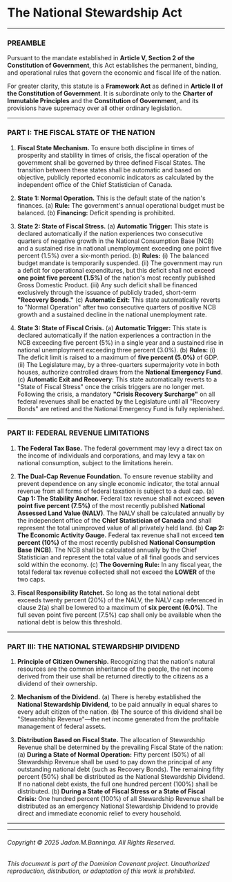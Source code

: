 # The National Stewardship Act

---

### PREAMBLE

Pursuant to the mandate established in **Article V, Section 2 of the Constitution of Government**, this Act establishes the permanent, binding, and operational rules that govern the economic and fiscal life of the nation.

For greater clarity, this statute is a **Framework Act** as defined in **Article II of the Constitution of Government**. It is subordinate only to the **Charter of Immutable Principles** and the **Constitution of Government**, and its provisions have supremacy over all other ordinary legislation.

---

### PART I: THE FISCAL STATE OF THE NATION

1.  **Fiscal State Mechanism.** To ensure both discipline in times of prosperity and stability in times of crisis, the fiscal operation of the government shall be governed by three defined Fiscal States. The transition between these states shall be automatic and based on objective, publicly reported economic indicators as calculated by the independent office of the Chief Statistician of Canada.

2.  **State 1: Normal Operation.** This is the default state of the nation's finances.
    (a) **Rule:** The government's annual operational budget must be balanced.
    (b) **Financing:** Deficit spending is prohibited.

3.  **State 2: State of Fiscal Stress.**
    (a) **Automatic Trigger:** This state is declared automatically if the nation experiences two consecutive quarters of negative growth in the National Consumption Base (NCB) and a sustained rise in national unemployment exceeding one point five percent (1.5%) over a six-month period.
    (b) **Rules:**
        (i) The balanced budget mandate is temporarily suspended.
        (ii) The government may run a deficit for operational expenditures, but this deficit shall not exceed **one point five percent (1.5%)** of the nation's most recently published Gross Domestic Product.
        (iii) Any such deficit shall be financed exclusively through the issuance of publicly traded, short-term **"Recovery Bonds."**
    (c) **Automatic Exit:** This state automatically reverts to "Normal Operation" after two consecutive quarters of positive NCB growth and a sustained decline in the national unemployment rate.

4.  **State 3: State of Fiscal Crisis.**
    (a) **Automatic Trigger:** This state is declared automatically if the nation experiences a contraction in the NCB exceeding five percent (5%) in a single year and a sustained rise in national unemployment exceeding three percent (3.0%).
    (b) **Rules:**
        (i) The deficit limit is raised to a maximum of **five percent (5.0%)** of GDP.
        (ii) The Legislature may, by a three-quarters supermajority vote in both houses, authorize controlled draws from the **National Emergency Fund**.
    (c) **Automatic Exit and Recovery:** This state automatically reverts to a "State of Fiscal Stress" once the crisis triggers are no longer met. Following the crisis, a mandatory **"Crisis Recovery Surcharge"** on all federal revenues shall be enacted by the Legislature until all "Recovery Bonds" are retired and the National Emergency Fund is fully replenished.

---

### PART II: FEDERAL REVENUE LIMITATIONS

1.  **The Federal Tax Base.** The federal government may levy a direct tax on the income of individuals and corporations, and may levy a tax on national consumption, subject to the limitations herein.

2.  **The Dual-Cap Revenue Foundation.** To ensure revenue stability and prevent dependence on any single economic indicator, the total annual revenue from all forms of federal taxation is subject to a dual cap.
    (a) **Cap 1: The Stability Anchor.** Federal tax revenue shall not exceed **seven point five percent (7.5%)** of the most recently published **National Assessed Land Value (NALV)**. The NALV shall be calculated annually by the independent office of the **Chief Statistician of Canada** and shall represent the total unimproved value of all privately held land.
    (b) **Cap 2: The Economic Activity Gauge.** Federal tax revenue shall not exceed **ten percent (10%)** of the most recently published **National Consumption Base (NCB)**. The NCB shall be calculated annually by the Chief Statistician and represent the total value of all final goods and services sold within the economy.
    (c) **The Governing Rule:** In any fiscal year, the total federal tax revenue collected shall not exceed the **LOWER** of the two caps.

3.  **Fiscal Responsibility Ratchet.** So long as the total national debt exceeds twenty percent (20%) of the NALV, the NALV cap referenced in clause 2(a) shall be lowered to a maximum of **six percent (6.0%)**. The full seven point five percent (7.5%) cap shall only be available when the national debt is below this threshold.

---

### PART III: THE NATIONAL STEWARDSHIP DIVIDEND

1.  **Principle of Citizen Ownership.** Recognizing that the nation's natural resources are the common inheritance of the people, the net income derived from their use shall be returned directly to the citizens as a dividend of their ownership.

2.  **Mechanism of the Dividend.**
    (a) There is hereby established the **National Stewardship Dividend**, to be paid annually in equal shares to every adult citizen of the nation.
    (b) The source of this dividend shall be "Stewardship Revenue"—the net income generated from the profitable management of federal assets.

3.  **Distribution Based on Fiscal State.** The allocation of Stewardship Revenue shall be determined by the prevailing Fiscal State of the nation:
    (a) **During a State of Normal Operation:** Fifty percent (50%) of all Stewardship Revenue shall be used to pay down the principal of any outstanding national debt (such as Recovery Bonds). The remaining fifty percent (50%) shall be distributed as the National Stewardship Dividend. If no national debt exists, the full one hundred percent (100%) shall be distributed.
    (b) **During a State of Fiscal Stress or a State of Fiscal Crisis:** One hundred percent (100%) of all Stewardship Revenue shall be distributed as an emergency National Stewardship Dividend to provide direct and immediate economic relief to every household.

---
---
###### Copyright © 2025 Jadon.M.Banninga. All Rights Reserved.
###### This document is part of the Dominion Covenant project. Unauthorized reproduction, distribution, or adaptation of this work is prohibited.